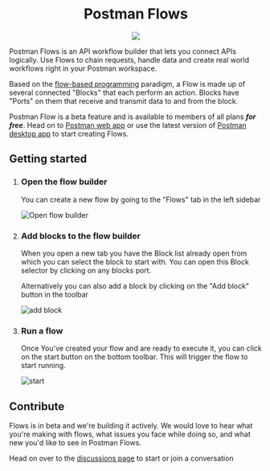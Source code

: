 <h1 align="center">Postman Flows</h1>
<p align="center">
  <img src="https://user-images.githubusercontent.com/28357106/137292312-42f595d2-4d99-41a6-96c4-0753965c1240.gif">
</p>
Postman Flows is an API workflow builder that lets you connect APIs logically. Use Flows to chain requests, handle data and create real world workflows right in your Postman workspace.

Based on the [flow-based programming](https://en.wikipedia.org/wiki/Flow-based_programming) paradigm, a Flow is made up of several connected "Blocks" that each perform an action. Blocks have "Ports" on them that receive and transmit data to and from the block.

Postman Flow is a beta feature and is available to members of all plans **_for free_**. Head on to [Postman web app](https://go.postman.co/) or use the latest version of [Postman desktop app](https://www.postman.com/downloads/     ) to start creating Flows.

## Getting started

1. ### Open the flow builder

    You can create a new flow by going to the "Flows" tab in the left sidebar
    
    ![Open flow builder](https://user-images.githubusercontent.com/28357106/137294433-e520e8e2-444c-4924-93d0-d8d71c33293c.png)

2. ### Add blocks to the flow builder

    When you open a new tab you have the Block list already open from which you can select the block to start with. You can open this Block selector by clicking on any blocks port.

    Alternatively you can also add a block by clicking on the "Add block" button in the toolbar
    
    ![add block](https://user-images.githubusercontent.com/28357106/137294462-08332279-12c5-4bb1-a85a-effb3fbff590.png)

3. ### Run a flow

    Once You've created your flow and are ready to execute it, you can click on the start button on the bottom toolbar. This will trigger the flow to start running.
    
    ![start](https://user-images.githubusercontent.com/28357106/137294485-b1695a67-38c7-4807-b218-58c29c2c212d.png)


## Contribute

Flows is in beta and we're building it actively. We would love to hear what you're making with flows, what issues you face while doing so, and what new you'd like to see in Postman Flows.

Head on over to the [discussions page](https://github.com/postmanlabs/postman-flows/discussions) to start or join a conversation

